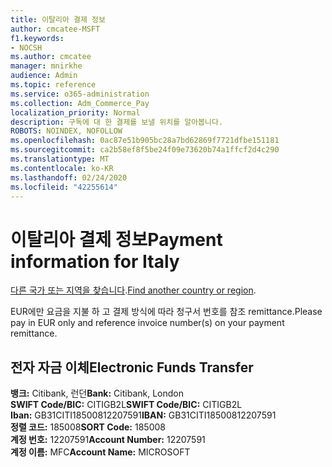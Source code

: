 ```yaml
---
title: 이탈리아 결제 정보
author: cmcatee-MSFT
f1.keywords:
- NOCSH
ms.author: cmcatee
manager: mnirkhe
audience: Admin
ms.topic: reference
ms.service: o365-administration
ms.collection: Adm_Commerce_Pay
localization_priority: Normal
description: 구독에 대 한 결제를 보낼 위치를 알아봅니다.
ROBOTS: NOINDEX, NOFOLLOW
ms.openlocfilehash: 0ac87e51b905bc28a7bd62869f7721dfbe151181
ms.sourcegitcommit: ca2b58ef8f5be24f09e73620b74a1ffcf2d4c290
ms.translationtype: MT
ms.contentlocale: ko-KR
ms.lasthandoff: 02/24/2020
ms.locfileid: "42255614"
---
```

# <a name="payment-information-for-italy"></a><span data-ttu-id="3ac93-103">이탈리아 결제 정보</span><span class="sxs-lookup"><span data-stu-id="3ac93-103">Payment information for Italy</span></span>

<span data-ttu-id="3ac93-104">[다른 국가 또는 지역을 찾습니다](../billing-and-payments/pay-for-your-subscription.md).</span><span class="sxs-lookup"><span data-stu-id="3ac93-104">[Find another country or region](../billing-and-payments/pay-for-your-subscription.md).</span></span>

<span data-ttu-id="3ac93-105">EUR에만 요금을 지불 하 고 결제 방식에 따라 청구서 번호를 참조 remittance.</span><span class="sxs-lookup"><span data-stu-id="3ac93-105">Please pay in EUR only and reference invoice number(s) on your payment remittance.</span></span>

## <a name="electronic-funds-transfer"></a><span data-ttu-id="3ac93-106">전자 자금 이체</span><span class="sxs-lookup"><span data-stu-id="3ac93-106">Electronic Funds Transfer</span></span>

<span data-ttu-id="3ac93-107">**뱅크:** Citibank, 런던</span><span class="sxs-lookup"><span data-stu-id="3ac93-107">**Bank:** Citibank, London</span></span>  
<span data-ttu-id="3ac93-108">**SWIFT Code/BIC:** CITIGB2L</span><span class="sxs-lookup"><span data-stu-id="3ac93-108">**SWIFT Code/BIC:** CITIGB2L</span></span>  
<span data-ttu-id="3ac93-109">**Iban:** GB31CITI18500812207591</span><span class="sxs-lookup"><span data-stu-id="3ac93-109">**IBAN:** GB31CITI18500812207591</span></span>  
<span data-ttu-id="3ac93-110">**정렬 코드:** 185008</span><span class="sxs-lookup"><span data-stu-id="3ac93-110">**SORT Code:** 185008</span></span>  
<span data-ttu-id="3ac93-111">**계정 번호:** 12207591</span><span class="sxs-lookup"><span data-stu-id="3ac93-111">**Account Number:** 12207591</span></span>  
<span data-ttu-id="3ac93-112">**계정 이름:** MFC</span><span class="sxs-lookup"><span data-stu-id="3ac93-112">**Account Name:** MICROSOFT</span></span>  
